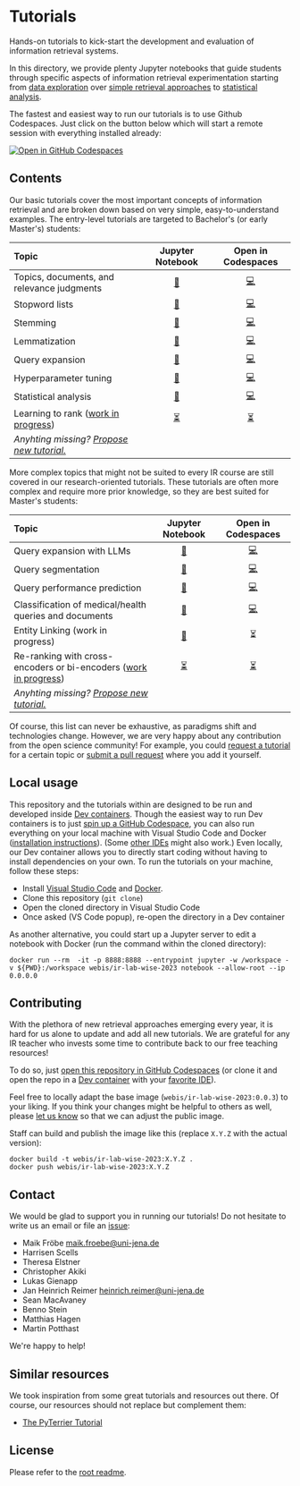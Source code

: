 # Tutorials

Hands-on tutorials to kick-start the development and evaluation of information retrieval systems.

In this directory, we provide plenty Jupyter notebooks that guide students through specific aspects of information retrieval experimentation starting from [data exploration](tutorial-ir-datasets.ipynb) over [simple retrieval approaches](tutorial-query-expansion.ipynb) to [statistical analysis](tutorial-statistical-analysis.ipynb).

The fastest and easiest way to run our tutorials is to use Github Codespaces. Just click on the button below which will start a remote session with everything installed already:

[![Open in GitHub Codespaces](https://github.com/codespaces/badge.svg)](https://github.com/codespaces/new/tira-io/teaching-ir-with-shared-tasks?quickstart=1)

## Contents

Our basic tutorials cover the most important concepts of information retrieval and are broken down based on very simple, easy-to-understand examples. The entry-level tutorials are targeted to Bachelor's (or early Master's) students:

| Topic | Jupyter Notebook | Open in Codespaces |
|:--|:-:|:-:|
| Topics, documents, and relevance judgments | [🔗](tutorial-ir-datasets.ipynb) | [💻](https://github.com/codespaces/new/tira-io/teaching-ir-with-shared-tasks/tree/main/tutorials/tutorial-ir-datasets.ipynb?quickstart=1) |
| Stopword lists | [🔗](tutorial-stopword-lists.ipynb) | [💻](https://github.com/codespaces/new/tira-io/teaching-ir-with-shared-tasks/tree/main/tutorials/tutorial-stopword-lists.ipynb?quickstart=1) |
| Stemming | [🔗](tutorial-stemming.ipynb) | [💻](https://github.com/codespaces/new/tira-io/teaching-ir-with-shared-tasks/tree/main/tutorials/tutorial-stemming.ipynb?quickstart=1) |
| Lemmatization | [🔗](tutorial-lemmatization.ipynb) | [💻](https://github.com/codespaces/new/tira-io/teaching-ir-with-shared-tasks/tree/main/tutorials/tutorial-lemmatization.ipynb?quickstart=1) |
| Query expansion | [🔗](tutorial-query-expansion.ipynb) | [💻](https://github.com/codespaces/new/tira-io/teaching-ir-with-shared-tasks/tree/main/tutorials/tutorial-query-expansion.ipynb?quickstart=1) |
| Hyperparameter tuning | [🔗](tutorial-hyperparameter-tuning.ipynb) | [💻](https://github.com/codespaces/new/tira-io/teaching-ir-with-shared-tasks/tree/main/tutorials/tutorial-hyperparameter-tuning.ipynb?quickstart=1) |
| Statistical analysis | [🔗](tutorial-statistical-analysis.ipynb) | [💻](https://github.com/codespaces/new/tira-io/teaching-ir-with-shared-tasks/tree/main/tutorials/tutorial-statistical-analysis.ipynb?quickstart=1) |
| Learning to rank ([work in progress](https://github.com/tira-io/teaching-ir-with-shared-tasks/issues/2)) | [⏳](https://github.com/tira-io/teaching-ir-with-shared-tasks/issues/2) | [⏳](https://github.com/tira-io/teaching-ir-with-shared-tasks/issues/2) |
| _Anyhting missing? [Propose new tutorial.](https://github.com/tira-io/teaching-ir-with-shared-tasks/issues/new)_ | | |

More complex topics that might not be suited to every IR course are still covered in our research-oriented tutorials. These tutorials are often more complex and require more prior knowledge, so they are best suited for Master's students:

| Topic | Jupyter Notebook | Open in Codespaces |
|:--|:-:|:-:|
| Query expansion with LLMs | [🔗](tutorial-query-expansion-with-llms.ipynb) | [💻](https://github.com/codespaces/new/tira-io/teaching-ir-with-shared-tasks/tree/main/tutorials/tutorial-query-expansion-with-llms.ipynb?quickstart=1) |
| Query segmentation | [🔗](tutorial-query-segmentation.ipynb) | [💻](https://github.com/codespaces/new/tira-io/teaching-ir-with-shared-tasks/tree/main/tutorials/tutorial-query-segmentation.ipynb?quickstart=1) |
| Query performance prediction | [🔗](tutorial-query-performance-prediction.ipynb) | [💻](https://github.com/codespaces/new/tira-io/teaching-ir-with-shared-tasks/tree/main/tutorials/tutorial-query-performance-prediction.ipynb?quickstart=1) |
| Classification of medical/health queries and documents | [🔗](tutorial-medical-classification.ipynb) | [💻](https://github.com/codespaces/new/tira-io/teaching-ir-with-shared-tasks/tree/main/tutorials/tutorial-medical-classification.ipynb?quickstart=1) |
| Entity Linking (work in progress) |  [🔗](tutorial-entity-linking-in-progress.ipynb) | ⏳ |
| Re-ranking with cross-encoders or bi-encoders ([work in progress](https://github.com/tira-io/teaching-ir-with-shared-tasks/issues/3)) | [⏳](https://github.com/tira-io/teaching-ir-with-shared-tasks/issues/3) | [⏳](https://github.com/tira-io/teaching-ir-with-shared-tasks/issues/3) |
| _Anyhting missing? [Propose new tutorial.](https://github.com/tira-io/teaching-ir-with-shared-tasks/issues/new)_ | | |

Of course, this list can never be exhaustive, as paradigms shift and technologies change.
However, we are very happy about any contribution from the open science community!
For example, you could [request a tutorial](https://github.com/tira-io/teaching-ir-with-shared-tasks/issues/new) for a certain topic or [submit a pull request](https://github.com/tira-io/teaching-ir-with-shared-tasks/compare) where you add it yourself.

## Local usage

This repository and the tutorials within are designed to be run and developed inside [Dev containers](https://containers.dev/). Though the easiest way to run Dev containers is to just [spin up a GitHub Codespace](https://github.com/codespaces/new/tira-io/teaching-ir-with-shared-tasks?quickstart=1), you can also run everything on your local machine with Visual Studio Code and Docker ([installation instructions](https://code.visualstudio.com/docs/devcontainers/containers#_installation)). (Some [other IDEs](https://containers.dev/supporting) might also work.) Even locally, our Dev container allows you to directly start coding without having to install dependencies on your own. To run the tutorials on your machine, follow these steps:

- Install [Visual Studio Code](https://code.visualstudio.com/download) and [Docker](https://docker.com/get-started/).
- Clone this repository (`git clone`)
- Open the cloned directory in Visual Studio Code
- Once asked (VS Code popup), re-open the directory in a Dev container

As another alternative, you could start up a Jupyter server to edit a notebook with Docker (run the command within the cloned directory):

```shell
docker run --rm  -it -p 8888:8888 --entrypoint jupyter -w /workspace -v ${PWD}:/workspace webis/ir-lab-wise-2023 notebook --allow-root --ip 0.0.0.0
```

## Contributing

With the plethora of new retrieval approaches emerging every year, it is hard for us alone to update and add all new tutorials. We are grateful for any IR teacher who invests some time to contribute back to our free teaching resources!

To do so, just [open this repository in GitHub Codespaces](https://github.com/codespaces/new/tira-io/teaching-ir-with-shared-tasks?quickstart=1) (or clone it and open the repo in a [Dev container](https://containers.dev/) with your [favorite IDE](https://containers.dev/supporting)).

Feel free to locally adapt the base image (`webis/ir-lab-wise-2023:0.0.3`) to your liking. If you think your changes might be helpful to others as well, please [let us know](#contact) so that we can adjust the public image.

Staff can build and publish the image like this (replace `X.Y.Z` with the actual version):

```shell
docker build -t webis/ir-lab-wise-2023:X.Y.Z .
docker push webis/ir-lab-wise-2023:X.Y.Z
```

## Contact

We would be glad to support you in running our tutorials!
Do not hesitate to write us an email or file an [issue](https://github.com/tira-io/teaching-ir-with-shared-tasks/issues/new):

- Maik Fröbe [maik.froebe@uni-jena.de](mailto:maik.froebe@uni-jena.de)
- Harrisen Scells
- Theresa Elstner
- Christopher Akiki
- Lukas Gienapp
- Jan Heinrich Reimer [heinrich.reimer@uni-jena.de](mailto:heinrich.reimer@uni-jena.de)
- Sean MacAvaney
- Benno Stein
- Matthias Hagen
- Martin Potthast

We're happy to help!

## Similar resources

We took inspiration from some great tutorials and resources out there. Of course, our resources should not replace but complement them:

- [The PyTerrier Tutorial](https://github.com/terrier-org/ecir2021tutorial)

## License

Please refer to the [root readme](../README.md).
